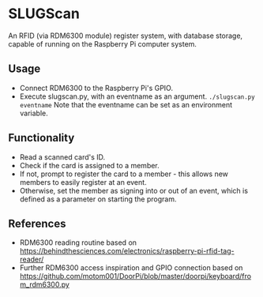 # SLUGScan

An RFID (via RDM6300 module) register system, with database storage, capable of running on the Raspberry Pi computer system.

## Usage

* Connect RDM6300 to the Raspberry Pi's GPIO. 
* Execute slugscan.py, with an eventname as an argument. `./slugscan.py eventname`
Note that the eventname can be set as an environment variable.

 
## Functionality

* Read a scanned card's ID.
* Check if the card is assigned to a member.
* If not, prompt to register the card to a member - this allows new members to easily register at an event.
* Otherwise, set the member as signing into or out of an event, which is defined as a parameter on starting the program.

## References

* RDM6300 reading routine based on https://behindthesciences.com/electronics/raspberry-pi-rfid-tag-reader/
* Further RDM6300 access inspiration and GPIO connection based on https://github.com/motom001/DoorPi/blob/master/doorpi/keyboard/from_rdm6300.py
